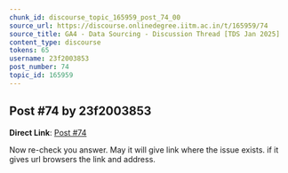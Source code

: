 ```yaml
---
chunk_id: discourse_topic_165959_post_74_00
source_url: https://discourse.onlinedegree.iitm.ac.in/t/165959/74
source_title: GA4 - Data Sourcing - Discussion Thread [TDS Jan 2025]
content_type: discourse
tokens: 65
username: 23f2003853
post_number: 74
topic_id: 165959
---
```


## Post #74 by 23f2003853

**Direct Link**: [Post #74](https://discourse.onlinedegree.iitm.ac.in/t/165959/74)

Now re-check you answer. May it will give link where the issue exists. if it gives url browsers the link and address.
